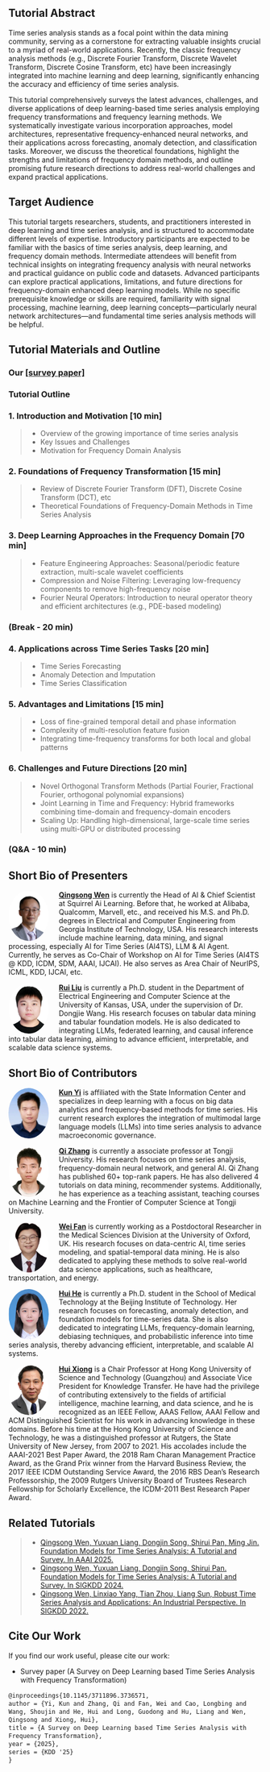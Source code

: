 ## Tutorial Abstract

Time series analysis stands as a focal point within the data mining community, serving as a cornerstone for extracting valuable insights crucial to a myriad of real-world applications. Recently, the classic frequency analysis methods (e.g., Discrete Fourier Transform, Discrete Wavelet Transform, Discrete Cosine Transform, etc) have been increasingly integrated into machine learning and deep learning, significantly enhancing the accuracy and efficiency of time series analysis.

This tutorial comprehensively surveys the latest advances, challenges, and diverse applications of deep learning-based time series analysis employing frequency transformations and frequency learning methods. We systematically investigate various incorporation approaches, model architectures, representative frequency-enhanced neural networks, and their applications across forecasting, anomaly detection, and classification tasks. Moreover, we discuss the theoretical foundations, highlight the strengths and limitations of frequency domain methods, and outline promising future research directions to address real-world challenges and expand practical applications.

## Target Audience
This tutorial targets researchers, students, and practitioners interested in deep learning and time series analysis, and is structured to accommodate different levels of expertise. Introductory participants are expected to be familiar with the basics of time series analysis, deep learning, and frequency domain methods. Intermediate attendees will benefit from technical insights on integrating frequency analysis with neural networks and practical guidance on public code and datasets. Advanced participants can explore practical applications, limitations, and future directions for frequency-domain enhanced deep learning models. While no specific prerequisite knowledge or skills are required, familiarity with signal processing, machine learning, deep learning concepts—particularly neural network architectures—and fundamental time series analysis methods will be helpful.

## Tutorial Materials and Outline

### Our [[survey paper]](https://arxiv.org/abs/2302.02173) 

### Tutorial Outline

### 1. Introduction and Motivation [10 min] 

  > - Overview of the growing importance of time series analysis
  > - Key Issues and Challenges
  > - Motivation for Frequency Domain Analysis

### 2. Foundations of Frequency Transformation [15 min]

  > - Review of Discrete Fourier Transform (DFT), Discrete Cosine Transform (DCT), etc
  > - Theoretical Foundations of Frequency-Domain Methods in Time Series Analysis

### 3. Deep Learning Approaches in the Frequency Domain [70 min]

  > - Feature Engineering Approaches: Seasonal/periodic feature extraction, multi-scale wavelet coefficients
  > - Compression and Noise Filtering: Leveraging low-frequency components to remove high-frequency noise
  > - Fourier Neural Operators: Introduction to neural operator theory and efficient architectures (e.g., PDE-based modeling)


### (Break - 20 min)


### 4. Applications across Time Series Tasks [20 min]

  > - Time Series Forecasting
  > - Anomaly Detection and Imputation
  > - Time Series Classification


### 5. Advantages and Limitations [15 min]

  > - Loss of fine-grained temporal detail and phase information
  > - Complexity of multi-resolution feature fusion
  > - Integrating time-frequency transforms for both local and global patterns


### 6. Challenges and Future Directions [20 min]

  > - Novel Orthogonal Transform Methods (Partial Fourier, Fractional Fourier, orthogonal polynomial expansions)
  > - Joint Learning in Time and Frequency: Hybrid frameworks combining time-domain and frequency-domain encoders
  > - Scaling Up: Handling high-dimensional, large-scale time series using multi-GPU or distributed processing


### (Q&A - 10 min)


## Short Bio of Presenters

<img align="left" src="figs/qingsongwen.png" width="80" height="100" style="margin-right: 20px; object-fit: cover; border-radius: 50%;">**[Qingsong Wen](https://sites.google.com/site/qingsongwen8/)** is currently the Head of AI & Chief Scientist at Squirrel Ai Learning. Before that, he worked at Alibaba, Qualcomm, Marvell, etc., and received his M.S. and Ph.D. degrees in Electrical and Computer Engineering from Georgia Institute of Technology, USA. His research interests include machine learning, data mining, and signal processing, especially AI for Time Series (AI4TS), LLM & AI Agent. Currently, he serves as Co-Chair of Workshop on AI for Time Series (AI4TS @ KDD, ICDM, SDM, AAAI, IJCAI). He also serves as Area Chair of NeurIPS, ICML, KDD, IJCAI, etc.
<br clear="left">

<img align="left" src="figs/ruiliu.png" width="80" height="100" style="margin-right: 20px; object-fit: cover; border-radius: 50%;">**[Rui Liu](rayliu@ku.edu)** is currently a Ph.D. student in the Department of Electrical Engineering and Computer Science at the University of Kansas, USA, under the supervision of Dr. Dongjie Wang. His research focuses on tabular data mining and tabular foundation models. He is also dedicated to integrating LLMs, federated learning, and causal inference into tabular data learning, aiming to advance efficient, interpretable, and scalable data science systems.
<br clear="left">


## Short Bio of Contributors

<img align="left" src="figs/kunyi.jpeg" width="80" height="100" style="margin-right: 20px; object-fit: cover; border-radius: 50%;">**[Kun Yi](https://github.com/aikunyi)** is affiliated with the State Information Center and specializes in deep learning with a focus on big data analytics and frequency-based methods for time series. His current research explores the integration of multimodal large language models (LLMs) into time series analysis to advance macroeconomic governance.
<br clear="left">

<img align="left" src="figs/qizhang.jpg" width="80" height="100" style="margin-right: 20px; object-fit: cover; border-radius: 50%;">**[Qi Zhang](https://sites.google.com/view/qizhang-bit-uts)** is currently a associate professor at Tongji University. His research focuses on time series analysis, frequency-domain neural network, and general AI. Qi Zhang has published 60+ top-rank papers. He has also delivered 4 tutorials on data mining, recommender systems. Additionally, he has experience as a teaching assistant, teaching courses on Machine Learning and the Frontier of Computer Science at Tongji University.
<br clear="left">

<img align="left" src="figs/weifan.jpg" width="80" height="100" style="margin-right: 20px; object-fit: cover; border-radius: 50%;">**[Wei Fan](https://weifan.site)** is currently working as a Postdoctoral Researcher in the Medical Sciences Division at the University of Oxford, UK. His research focuses on data-centric AI, time series modeling, and spatial-temporal data mining. He is also dedicated to applying these methods to solve real-world data science applications, such as healthcare, transportation, and energy. 
<br clear="left">

<img align="left" src="figs/huihe.png" width="80" height="100" style="margin-right: 20px; object-fit: cover; border-radius: 50%;">**[Hui He](https://scholar.google.com/citations?user=1IqAdRwAAAAJ&hl=zh-CN)** is currently a Ph.D. student in the School of Medical Technology at the Beijing Institute of Technology. Her research focuses on forecasting, anomaly detection, and foundation models for time-series data. She is also dedicated to integrating LLMs, frequency-domain learning, debiasing techniques, and probabilistic inference into time series analysis, thereby advancing efficient, interpretable, and scalable AI systems.
<br clear="left">

<img align="left" src="figs/huixiong.png" width="80" height="100" style="margin-right: 20px; object-fit: cover; border-radius: 50%;">**[Hui Xiong](https://www.hkust-gz.edu.cn/people/hui-xiong/)** is a Chair Professor at Hong Kong University of Science and Technology (Guangzhou) and Associate Vice President for Knowledge Transfer. He have had the privilege of contributing extensively to the fields of artificial intelligence, machine learning, and data science, and he is recognized as an IEEE Fellow, AAAS Fellow, AAAI Fellow and ACM Distinguished Scientist for his work in advancing knowledge in these domains. Before his time at the Hong Kong University of Science and Technology, he was a distinguished professor at Rutgers, the State University of New Jersey, from 2007 to 2021. His accolades include the AAAI-2021 Best Paper Award, the 2018 Ram Charan Management Practice Award, as the Grand Prix winner from the Harvard Business Review, the 2017 IEEE ICDM Outstanding Service Award, the 2016 RBS Dean’s Research Professorship, the 2009 Rutgers University Board of Trustees Research Fellowship for Scholarly Excellence, the ICDM-2011 Best Research Paper Award.
<br clear="left">


## Related Tutorials
  > - [Qingsong Wen, Yuxuan Liang, Dongjin Song, Shirui Pan, Ming Jin. Foundation Models for Time Series Analysis: A Tutorial and Survey. In AAAI 2025.](https://aaai.org/conference/aaai/aaai-25/tutorial-and-lab-list)
  > - [Qingsong Wen, Yuxuan Liang, Dongjin Song, Shirui Pan. Foundation Models for Time Series Analysis: A Tutorial and Survey. In SIGKDD 2024.](https://wenhaomin.github.io/FM4TS.github.io/)
  > - [Qingsong Wen, Linxiao Yang, Tian Zhou, Liang Sun, Robust Time Series Analysis and Applications: An Industrial Perspective. In SIGKDD 2022.](https://qingsongedu.github.io/timeseries-tutorial-kdd-2022/)


## Cite Our Work 

If you find our work useful, please cite our work:
- Survey paper (A Survey on Deep Learning based Time Series Analysis with Frequency Transformation)
```
@inproceedings{10.1145/3711896.3736571,
author = {Yi, Kun and Zhang, Qi and Fan, Wei and Cao, Longbing and Wang, Shoujin and He, Hui and Long, Guodong and Hu, Liang and Wen, Qingsong and Xiong, Hui},
title = {A Survey on Deep Learning based Time Series Analysis with Frequency Transformation},
year = {2025},
series = {KDD '25}
}
```


<div style="max-width: 400px; margin: 20px auto;">
  <script type="text/javascript" id="clustrmaps" 
          src="//clustrmaps.com/map_v2.js?d=b6BS2zVobvt0L0oFSuPX_FQATkqZcU2tDTPgGEiwG3s&cl=ffffff&w=a">
  </script>
</div>


